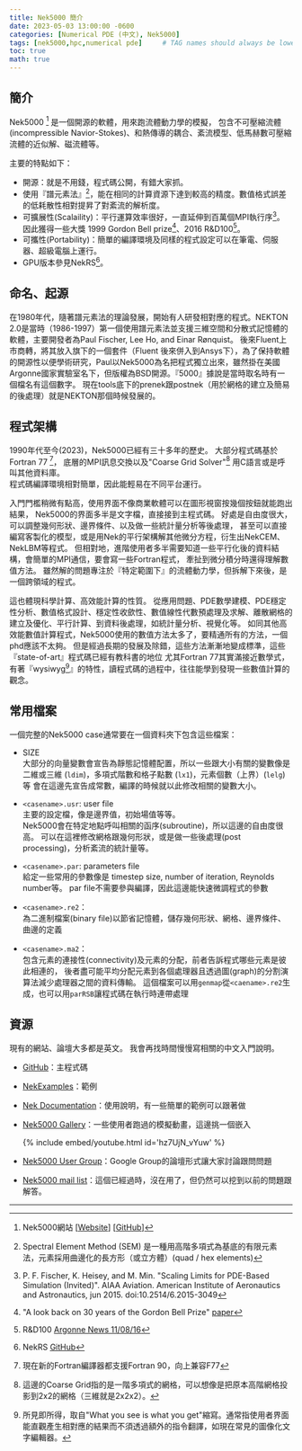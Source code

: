```yaml
---
title: Nek5000 簡介
date: 2023-05-03 13:00:00 -0600
categories: [Numerical PDE (中文), Nek5000]
tags: [nek5000,hpc,numerical pde]     # TAG names should always be lowercase
toc: true
math: true
---
```


<meta property="og:image" content="assets/img/favicons/favicon-32x32.png" />


## 簡介

Nek5000 [^nek5000] 是一個開源的軟體，用來跑流體動力學的模擬，
包含不可壓縮流體(incompressible Navior-Stokes)、和熱傳導的耦合、紊流模型、低馬赫數可壓縮流體的近似解、磁流體等。

主要的特點如下：
- 開源：就是不用錢，程式碼公開，有錯大家抓。
- 使用『譜元素法』[^sem]，能在相同的計算資源下達到較高的精度。數值格式誤差的低耗散性相對提昇了對紊流的解析度。
- 可擴展性(Scalaility)：平行運算效率很好，一直延伸到百萬個MPI執行序[^nek-million-mpi]。
  因此獲得一些大獎 1999 Gordon Bell prize[^gordon-bell]、2016 R&D100[^rnd100]。
- 可攜性(Portability)：簡單的編譯環境及同樣的程式設定可以在筆電、伺服器、超級電腦上運行。
- GPU版本參見NekRS[^nekrs]。


## 命名、起源

在1980年代，隨著譜元素法的理論發展，開始有人研發相對應的程式。NEKTON 2.0是當時（1986-1997）第一個使用譜元素法並支援三維空間和分散式記憶體的軟體，主要開發者為Paul Fischer, Lee Ho, and Einar Rønquist。
後來Fluent上市商轉，將其放入旗下的一個套件（Fluent 後來併入到Ansys下），為了保持軟體的開源性以便學術研究，Paul以Nek5000為名把程式獨立出來，雖然掛在美國Argonne國家實驗室名下，但版權為BSD開源。『5000』據說是當時取名時有一個檔名有這個數字。
現在tools底下的prenek跟postnek（用於網格的建立及簡易的後處理）就是NEKTON那個時候發展的。


## 程式架構

1990年代至今(2023)，Nek5000已經有三十多年的歷史。
大部分程式碼基於Fortran 77 [^nek-f77]，
底層的MPI訊息交換以及"Coarse Grid Solver"[^crs] 用C語言或是呼叫其他資料庫。   
程式碼編譯環境相對簡單，因此能輕易在不同平台運行。


入門門檻稍微有點高，使用界面不像商業軟體可以在圖形視窗按幾個按鈕就能跑出結果，
Nek5000的界面多半是文字檔，直接接到主程式碼。
好處是自由度很大，可以調整幾何形狀、邊界條件、以及做一些統計量分析等後處理，
甚至可以直接編寫客製化的模型，或是用Nek的平行架構解其他微分方程，衍生出NekCEM、NekLBM等程式。
但相對地，進階使用者多半需要知道一些平行化後的資料結構，會簡單的MPI通信，要會寫一些Fortran程式，
牽扯到微分積分時還得理解數值方法。
雖然解的問題專注於『特定範圍下』的流體動力學，但拆解下來後，是一個跨領域的程式。


這也體現科學計算、高效能計算的性質。
從應用問題、PDE數學建模、PDE穩定性分析、數值格式設計、穩定性收歛性、數值線性代數預處理及求解、離散網格的建立及優化、平行計算、到資料後處理，如統計量分析、視覺化等。
如同其他高效能數值計算程式，Nek5000使用的數值方法太多了，要精通所有的方法，一個phd應該不太夠。
但是經過長期的發展及除錯，這些方法漸漸地變成標準，這些『state-of-art』程式碼已經有教科書的地位
尤其Fortran 77其實滿接近數學式，有著『wysiwyg[^wysiwyg]』的特性，讀程式碼的過程中，往往能學到發現一些數值計算的觀念。




<!---
## 譜元素法的優劣


- 精確度
    隨著增加多項式『階數』，空間離散的誤差呈指數收斂，因此譜元素法能輕易達到單精度浮點數（$10^{-8}$）的準確度。

- 時間步長
    受限於穩定性條件（如CFL），高階格式往往需要較小的時間間距。


高解析度的模擬本來就需要更多的解析度 在時間上的解析度

但由於時間離散



- 幾何形狀

- 連續性

- 
相對於低階方法，譜元素法犧牲了在幾何形狀上的彈性，對網格的要求比較高。
--->


## 常用檔案
 
一個完整的Nek5000 case通常要在一個資料夾下包含這些檔案：
- SIZE   
    大部分的向量變數會宣告為靜態記憶體配置，所以一些跟大小有關的變數像是
    二維或三維 (`ldim`)，多項式階數和格子點數 (`lx1`)，元素個數（上界）(`lelg`)等
    會在這邊先宣告成常數，編譯的時候就以此修改相關的變數大小。
    
    
- `<casename>.usr`: user file     
    主要的設定檔，像是邊界值，初始場值等等。    
    Nek5000會在特定地點呼叫相關的函序(subroutine)，所以這邊的自由度很高。
    可以在這裡修改網格跟幾何形狀，或是做一些後處理(post processing)，分析紊流的統計量等。
    

- `<casename>.par`: parameters file        
    給定一些常用的參數像是 timestep size, number of iteration, Reynolds number等。
    par file不需要參與編譯，因此這邊能快速微調程式的參數


- `<casename>.re2`：       
    為二進制檔案(binary file)以節省記憶體，儲存幾何形狀、網格、邊界條件、曲邊的定義
    
    
- `<casename>.ma2`：     
    包含元素的連接性(connectivity)及元素的分配，前者告訴程式哪些元素是彼此相連的，
    後者盡可能平均分配元素到各個處理器且透過圖(graph)的分割演算法減少處理器之間的資料傳輸。
    這個檔案可以用`genmap`從`<caename>.re2`生成，也可以用`parRSB`讓程式碼在執行時連帶處理


## 資源

現有的網站、論壇大多都是英文。
我會再找時間慢慢寫相關的中文入門說明。

- [GitHub](https://github.com/Nek5000/Nek5000.git)：主程式碼

- [NekExamples](https://github.com/Nek5000/NekExamples.git)：範例

- [Nek Documentation](http://nek5000.github.io/NekDoc/index.html)：使用說明，有一些簡單的範例可以跟著做

- [Nek5000 Gallery](https://nek5000.mcs.anl.gov/category/gallery/)：一些使用者跑過的模擬動畫，這邊挑一個嵌入

   {% include embed/youtube.html id='hz7UjN_vYuw' %}


- [Nek5000 User Group](https://groups.google.com/g/nek5000)：Google Group的論壇形式讓大家討論跟問問題

- [Nek5000 mail list](https://lists.mcs.anl.gov/pipermail/nek5000-users/)：這個已經過時，沒在用了，但仍然可以挖到以前的問題跟解答。


<!---


   


.rea

.co2

.box
.amg*.dat


    fluid dynamics

    numerical pde
    numerical linear algebra
    parallel computing



平行計算
數值偏微分方程的穩定性
線性系統的預處理(preconditioner)


- dependencies
  - essential        
    `mpi, gcc and gfortran`, cell phone, laptop, server, super computer.
        
  - optional   
    python (CI test)    
    cmake (HYPRE, tools)   
    x11 (some tools) 

- Utilities
  - Parallel IO, restart, checkpoint
  - Visialization
    - format supported by VisIt and ParaView
    - tool: postnek

  - Mesh tools
    - prenek
    - genbox
    - n2to3

  - Mesh convertsion tools
    - gmsh2nek
    - exo2nek
    - cgns2nek

  - non-conformal mesh coupling (neknek)
  - moving mesh
  - graph partition to distribute workload
    - offline: serial app: genmap
    - on the fly: parallel parRSB

- PDE Solver
  - incompressible Naver Stokes
  - Reynolds averaged Navier Stokes (RANS)
  - conjugate heat transfer

- Numerical PDE 
  - subcycles along characteristic line
  - dealiasing / over intergration
  - incompressible constraint
    - splitting scheme (PN-PN)
    - Orszag's scheme (PN-PN-2)
  - axis symmetric
  - filter
    - explicit
    - high pass filter (hpfrt)
  - Boundary conditions
    - inflow 
    - outflow, turbulent outflow 
    - periodic, flow rate control
    - symmetric
    - traction 

- Linear solver
  - residual projection as initial guess
  - Krylov subspace methods, PCG, PGMRES, flex-CG
  - p-multigrid (SEMG)
    - Overlapping Schwarz as smoother
      - tensor product based fast diagonalization
  - Chebyshev accelaration
  - Coarse grid correction
    - algebriac multigrid (AMG)
    - (parallel sparse) Cholesky factorization with nested disection separation (XXT)
    
- Communication:
  - gslib
    - find points
      - partical tracing
      - interpolation 
    - pattern
      - pairwise
      - crystal router
      - allreduce
--->


---

[^sem]: Spectral Element Method (SEM) 是一種用高階多項式為基底的有限元素法，元素採用曲邊化的長方形（或立方體）(quad / hex elements)

[^nek-million-mpi]: P. F. Fischer, K. Heisey, and M. Min. "Scaling Limits for PDE-Based Simulation (Invited)". AIAA Aviation. American Institute of Aeronautics and Astronautics, jun 2015. doi:10.2514/6.2015-3049

[^nek-f77]: 現在新的Fortran編譯器都支援Fortran 90，向上兼容F77

[^crs]: 這邊的Coarse Grid指的是一階多項式的網格，可以想像是把原本高階網格投影到2x2的網格（三維就是2x2x2）。

[^nek5000]: Nek5000網站 [[Website](https://nek5000.mcs.anl.gov)] [[GitHub](https://github.com/Nek5000/Nek5000.git)]

[^nekrs]: NekRS [GitHub](https://github.com/Nek5000/NekRS)

[^gordon-bell]: "A look back on 30 years of the Gordon Bell Prize" [paper](https://journals.sagepub.com/doi/10.1177/1094342017738610)

[^rnd100]: R&D100 [Argonne News 11/08/16](https://www.anl.gov/article/argonne-researchers-win-three-2016-rd-100-awards)

[^wysiwyg]: 所見即所得，取自"What you see is what you get"縮寫。通常指使用者界面能直觀產生相對應的結果而不須透過額外的指令翻譯，如現在常見的圖像化文字編輯器。


